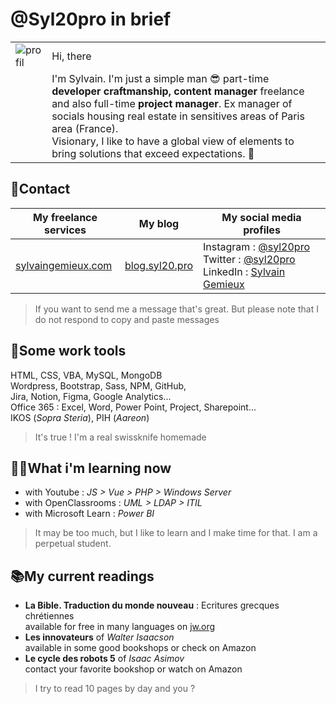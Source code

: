 # @Syl20pro in brief

|                                                                      |                                                                                                                                                                                                                                                                                                                                              |
| -------------------------------------------------------------------- | -------------------------------------------------------------------------------------------------------------------------------------------------------------------------------------------------------------------------------------------------------------------------------------------------------------------------------------------- |
| ![profil](https://avatars.githubusercontent.com/u/44305327?s=60&v=4) | Hi, there                                                                                                                                                                                                                                                                                                                                    |
|                                                                      | I'm Sylvain. I'm just a simple man 😎 part-time **developer craftmanship, content manager** freelance and also full-time **project manager**. Ex manager of socials housing real estate in sensitives areas of Paris area (France). <br> Visionary, I like to have a global view of elements to bring solutions that exceed expectations. 🚀 |

## 📱Contact

| My freelance services                            |                 My blog                  | My social media profiles                                                                                                                                                                    |
| ------------------------------------------------ | :--------------------------------------: | ------------------------------------------------------------------------------------------------------------------------------------------------------------------------------------------- |
| [sylvaingemieux.com](https://sylvaingemieux.com) | [blog.syl20.pro](https://blog.syl20.pro) | Instagram : [@syl20pro](https://www.instagram.com/syl20pro/) Twitter : [@syl20pro](https://twitter.com/syl20pro) LinkedIn : [Sylvain Gemieux](https://www.linkedin.com/in/sylvain-gemieux/) |

> If you want to send me a message that's great. But please note that I do not respond to copy and paste messages

## 🧰Some work tools

HTML, CSS, VBA, MySQL, MongoDB  
Wordpress, Bootstrap, Sass, NPM, GitHub,  
Jira, Notion, Figma, Google Analytics...  
Office 365 : Excel, Word, Power Point, Project, Sharepoint...  
IKOS (_Sopra Steria_), PIH (_Aareon_)

> It's true ! I'm a real swissknife homemade

## 👨‍🎓What i'm learning now

- with Youtube : _JS > Vue > PHP > Windows Server_
- with OpenClassrooms : _UML > LDAP > ITIL_
- with Microsoft Learn : _Power BI_

> It may be too much, but I like to learn and I make time for that. I am a perpetual student.

## 📚My current readings

- **La Bible. Traduction du monde nouveau** : Ecritures grecques chrétiennes  
  available for free in many languages on [jw.org](https://jw.org)
- **Les innovateurs** of _Walter Isaacson_  
  available in some good bookshops or check on Amazon
- **Le cycle des robots 5** of _Isaac Asimov_  
  contact your favorite bookshop or watch on Amazon

> I try to read 10 pages by day and you ?
